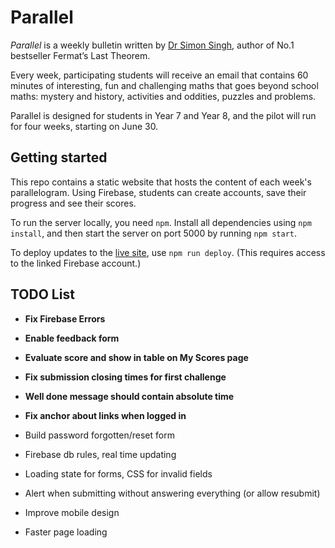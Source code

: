 # Parallel

_Parallel_ is a weekly bulletin written by [Dr Simon Singh](https://en.wikipedia.org/wiki/Simon_Singh), author of No.1 bestseller Fermat’s Last Theorem.

Every week, participating students will receive an email that contains 60 minutes of interesting, fun and challenging maths that goes beyond school maths: mystery and history, activities and oddities, puzzles and problems.

Parallel is designed for students in Year 7 and Year 8, and the pilot will run for four weeks, starting on June 30.


## Getting started

This repo contains a static website that hosts the content of each week's
parallelogram. Using Firebase, students can create accounts, save their
progress and see their scores.

To run the server locally, you need `npm`. Install all dependencies using
`npm install`, and then start the server on port 5000 by running `npm start`.

To deploy updates to the [live site](https://parallel.org.uk), use
`npm run deploy`. (This requires access to the linked Firebase account.)


## TODO List

- __Fix Firebase Errors__
- __Enable feedback form__
- __Evaluate score and show in table on My Scores page__
- __Fix submission closing times for first challenge__
- __Well done message should contain absolute time__
- __Fix anchor about links when logged in__

- Build password forgotten/reset form
- Firebase db rules, real time updating
- Loading state for forms, CSS for invalid fields
- Alert when submitting without answering everything (or allow resubmit)
- Improve mobile design
- Faster page loading
